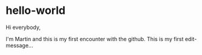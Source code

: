 # hello-world

Hi everybody,

I'm Martin and this is my first encounter with the github.
This is my first edit-message...

